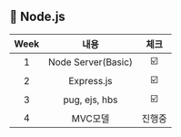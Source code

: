 ##  🍎 Node.js 

| Week |내용 |체크|
| :---:|:-------:|:---:|
| 1 | Node Server(Basic)|☑️|
| 2 | Express.js | ☑️ |
| 3 | pug, ejs, hbs | ☑️ |
| 4 | MVC모델 | 진행중 |

